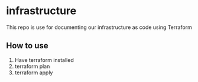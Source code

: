 # infrastructure

This repo is use for documenting our infrastructure as code using Terraform

## How to use
 1. Have terraform installed
 2. terraform plan
 3. terraform apply
